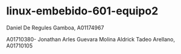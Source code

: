 # linux-embebido-601-equipo2



Daniel De Regules Gamboa, A01174967

A01710380- Jonathan Arles Guevara Molina
Aldrick Tadeo Arellano, A01710105

